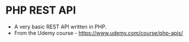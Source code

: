 # PHP REST API

- A very basic REST API written in PHP.
- From the Udemy course - https://www.udemy.com/course/php-apis/